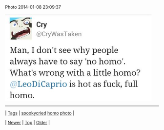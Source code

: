 <!--
title: Photo 2014-01-08 23
date: 2020-06-28T15:27:00.239Z
tags: spookycried, homo, photo
-->


Photo 2014-01-08 23:09:37

![](72704406385-0.jpg)

<!--BOTTOM-POST-NAVIGATION-->
---

| [Tags](tags.md) | [spookycried](tag-spookycried.md) [homo](tag-homo.md) [photo](tag-photo.md) |

| [Newer](72700698810.md) | [Top](index.md) | [Older](72704564653.md) |